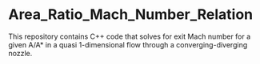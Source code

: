 # Area_Ratio_Mach_Number_Relation
This repository contains C++ code that solves for exit Mach number for a given A/A* in a quasi 1-dimensional flow through a converging-diverging nozzle.
